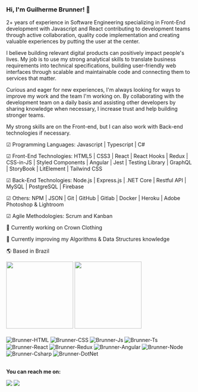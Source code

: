 ### Hi, I'm Guilherme Brunner! 👋

2+ years of experience in Software Engineering specializing in Front-End development with Javascript and React contributing to development teams through active collaboration, quality code implementation and creating valuable experiences by putting the user at the center.

I believe building relevant digital products can positively impact people's lives. My job is to use my strong analytical skills to translate business requirements into technical specifications, building user-friendly web interfaces through scalable and maintainable code and connecting them to services that matter.

Curious and eager for new experiences, I'm always looking for ways to improve my work and the team I'm working on. By collaborating with the development team on a daily basis and assisting other developers by sharing knowledge when necessary, I increase trust and help building stronger teams.

My strong skills are on the Front-end, but I can also work with Back-end technologies if necessary.

☑ Programming Languages: Javascript | Typescript | C#

☑ Front-End Technologies: HTML5 | CSS3 | React | React Hooks | Redux | CSS-in-JS | Styled Components | Angular | Jest | Testing Library | GraphQL | StoryBook | LitElement | Tailwind CSS

☑ Back-End Technologies: Node.js | Express.js | .NET Core | Restful API | MySQL | PostgreSQL | Firebase

☑ Others: NPM | JSON | Git | GitHub | Gitlab | Docker | Heroku | Adobe Photoshop & Lightroom

☑ Agile Methodologies: Scrum and Kanban

🔭 Currently working on Crown Clothing

🌱 Currently improving my Algorithms & Data Structures knowledge

🌎 Based in Brazil

 <div>
  <a href="https://github.com/sgtbrunner"></a>
  <img height="180em" src="https://github-readme-stats.vercel.app/api?username=sgtbrunner&show_icons=true&theme=dracula&include_all_commits=true&count_private=true"/>
  <img height="180em" src="https://github-readme-stats.vercel.app/api/top-langs/?username=sgtbrunner&layout=compact&langs_count=7&theme=dracula"/>
</div>
 
<div style="display: inline_block"><br>
  <img align="center" alt="Brunner-HTML"src="https://img.shields.io/badge/HTML5-E34F26?style=for-the-badge&logo=html5&logoColor=white">
  <img align="center" alt="Brunner-CSS" src="https://img.shields.io/badge/CSS3-1572B6?style=for-the-badge&logo=css3&logoColor=white">
  <img align="center" alt="Brunner-Js" src="https://img.shields.io/badge/JavaScript-F7DF1E?style=for-the-badge&logo=javascript&logoColor=black">
  <img align="center" alt="Brunner-Ts" src="https://img.shields.io/badge/TypeScript-007ACC?style=for-the-badge&logo=typescript&logoColor=white">
  <img align="center" alt="Brunner-React" src="https://img.shields.io/badge/React-20232A?style=for-the-badge&logo=react&logoColor=61DAFB">
  <img align="center" alt="Brunner-Redux" src="https://img.shields.io/badge/Redux-593D88?style=for-the-badge&logo=redux&logoColor=white">
  <img align="center" alt="Brunner-Angular" src="https://img.shields.io/badge/Angular-DD0031?style=for-the-badge&logo=angular&logoColor=white">
  <img align="center" alt="Brunner-Node" src="https://img.shields.io/badge/Node.js-43853D?style=for-the-badge&logo=node.js&logoColor=white">
  <img align="center" alt="Brunner-Csharp" src="https://img.shields.io/badge/C%23-239120?style=for-the-badge&logo=c-sharp&logoColor=white">
  <img align="center" alt="Brunner-DotNet" src="https://img.shields.io/badge/.NET-5C2D91?style=for-the-badge&logo=.net&logoColor=white">
</div>
<br/>

<b>You can reach me on:</b>
<div> 
  <a href = "mailto:guilherme.brunner@gmail.com"><img src="https://img.shields.io/badge/-Gmail-%23333?style=for-the-badge&logo=gmail&logoColor=white"      target="_blank"></a>
  <a href="https://www.linkedin.com/in/guilherme-brunner" target="_blank"><img src="https://img.shields.io/badge/-LinkedIn-%230077B5?style=for-the-badge&logo=linkedin&logoColor=white" target="_blank"></a> 
</div>

<!--
**sgtbrunner/sgtbrunner** is a ✨ _special_ ✨ repository because its `README.md` (this file) appears on your GitHub profile.

Here are some ideas to get you started:

- 🔭 I’m currently working on ...
- 👯 I’m looking to collaborate on ...
- 🤔 I’m looking for help with ...
- 💬 Ask me about ...
- 
- 😄 Pronouns: ...
- ⚡ Fun fact: ...
-->

